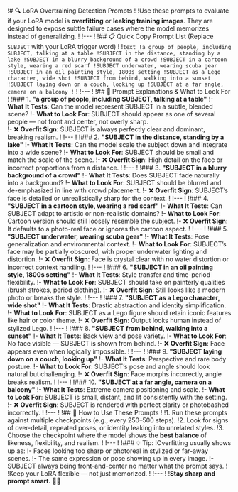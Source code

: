 !# 🔍 LoRA Overtraining Detection Prompts
!
!Use these prompts to evaluate if your LoRA model is **overfitting** or **leaking training images**. They are designed to expose subtle failure cases where the model memorizes instead of generalizing.
!
!---
!
!## 📋 Quick Copy Prompt List (Replace `SUBJECT` with your LoRA trigger word)
!
!```text
!a group of people, including SUBJECT, talking at a table
!SUBJECT in the distance, standing by a lake
!SUBJECT in a blurry background of a crowd
!SUBJECT in a cartoon style, wearing a red scarf
!SUBJECT underwater, wearing scuba gear
!SUBJECT in an oil painting style, 1800s setting
!SUBJECT as a Lego character, wide shot
!SUBJECT from behind, walking into a sunset
!SUBJECT laying down on a couch, looking up
!SUBJECT at a far angle, camera on a balcony
!```
!
!---
!
!## 🧠 Prompt Explanations & What to Look For
!
!### 1. **"a group of people, including SUBJECT, talking at a table"**
!- **What It Tests**: Can the model represent SUBJECT in a subtle, blended scene?
!- **What to Look For**: SUBJECT should appear as one of several people — not front and center, not overly sharp.  
!- ❌ **Overfit Sign**: SUBJECT is always perfectly clear and dominant, breaking realism.
!
!---
!
!### 2. **"SUBJECT in the distance, standing by a lake"**
!- **What It Tests**: Can the model scale the subject down and integrate into a wide scene?
!- **What to Look For**: SUBJECT should be small and match the scale of the scene.
!- ❌ **Overfit Sign**: High detail on the face or incorrect proportions from a distance.
!
!---
!
!### 3. **"SUBJECT in a blurry background of a crowd"**
!- **What It Tests**: Does SUBJECT fade naturally into a background?
!- **What to Look For**: SUBJECT should be blurred and de-emphasized in line with crowd placement.
!- ❌ **Overfit Sign**: SUBJECT’s face is detailed or unrealistically sharp for the context.
!
!---
!
!### 4. **"SUBJECT in a cartoon style, wearing a red scarf"**
!- **What It Tests**: Can SUBJECT adapt to artistic or non-realistic domains?
!- **What to Look For**: Cartoon version should still loosely resemble the subject.
!- ❌ **Overfit Sign**: It defaults to a photo-real face or ignores the cartoon aspect.
!
!---
!
!### 5. **"SUBJECT underwater, wearing scuba gear"**
!- **What It Tests**: Pose generalization and environmental context.
!- **What to Look For**: SUBJECT’s face may be partially obscured, with proper underwater lighting and distortion.
!- ❌ **Overfit Sign**: Face is crystal clear with no water distortion or incorrect context handling.
!
!---
!
!### 6. **"SUBJECT in an oil painting style, 1800s setting"**
!- **What It Tests**: Style transfer and time-period flexibility.
!- **What to Look For**: SUBJECT should take on painterly qualities (brush strokes, period clothing).
!- ❌ **Overfit Sign**: Still looks like a modern photo or breaks the style.
!
!---
!
!### 7. **"SUBJECT as a Lego character, wide shot"**
!- **What It Tests**: Drastic abstraction and identity simplification.
!- **What to Look For**: SUBJECT as a Lego figure should retain iconic features like hair or color theme.
!- ❌ **Overfit Sign**: Output looks human instead of stylized Lego.
!
!---
!
!### 8. **"SUBJECT from behind, walking into a sunset"**
!- **What It Tests**: Back view and pose variety.
!- **What to Look For**: No face visible — SUBJECT is shown from behind.
!- ❌ **Overfit Sign**: Face appears even when logically impossible.
!
!---
!
!### 9. **"SUBJECT laying down on a couch, looking up"**
!- **What It Tests**: Perspective and rare body posture.
!- **What to Look For**: SUBJECT’s pose and angle should look natural but challenging.
!- ❌ **Overfit Sign**: Face morphs incorrectly, angle breaks realism.
!
!---
!
!### 10. **"SUBJECT at a far angle, camera on a balcony"**
!- **What It Tests**: Extreme camera positioning and scale.
!- **What to Look For**: SUBJECT is small, distant, and lit consistently with the setting.
!- ❌ **Overfit Sign**: SUBJECT is rendered with perfect clarity or photobashed incorrectly.
!
!---
!
!## 🧪 How to Use These Prompts
!
!1. Run these prompts against multiple checkpoints (e.g., every 250–500 steps).
!2. Look for signs of over-detail, repeated poses, or identity leaking into unrelated styles.
!3. Choose the checkpoint where the model shows the **best balance** of likeness, flexibility, and realism.
!
!---
!
!### 💡 Tip:
!Overfitting usually shows up as:
!- Faces looking too sharp or photoreal in stylized or far-away scenes.
!- The same expression or pose showing up in every image.
!- SUBJECT always being front-and-center no matter what the prompt says.
!
!Keep your LoRA flexible — not just memorized.
!
!---
!
!**Stay sharp and prompt smart.** 🧠✨